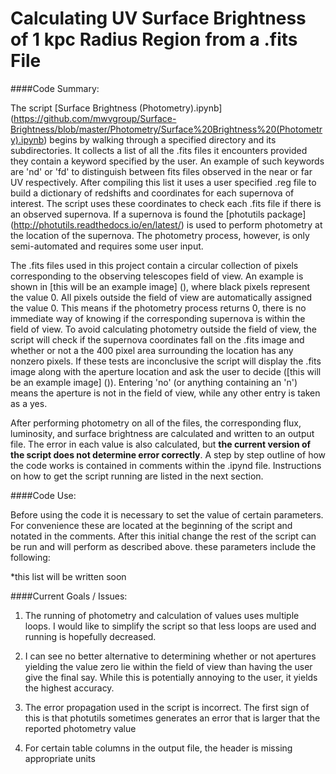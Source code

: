# Calculating UV Surface Brightness of 1 kpc Radius Region from a .fits File

####Code Summary:

The script [Surface Brightness (Photometry).ipynb] (https://github.com/mwvgroup/Surface-Brightness/blob/master/Photometry/Surface%20Brightness%20(Photometry).ipynb) begins by walking through a specified directory and its subdirectories. It collects a list of all the .fits files it encounters provided they contain a keyword specified by the user. An example of such keywords are 'nd' or 'fd' to distinguish between fits files observed in the near or far UV respectively. After compiling this list it uses a user specified .reg file to build a dictionary of redshifts and coordinates for each supernova of interest. The script uses these coordinates to check each .fits file if there is an observed supernova. If a supernova is found the [photutils package] (http://photutils.readthedocs.io/en/latest/) is used to perform photometry at the location of the supernova. The photometry process, however, is only semi-automated and requires some user input.

The .fits files used in this project contain a circular collection of pixels corresponding to the observing telescopes field of view. An example is shown in [this will be an example image] (), where black pixels represent the value 0. All pixels outside the field of view are automatically assigned the value 0. This means if the photometry process returns 0, there is no immediate way of knowing if the corresponding supernova is within the field of view. To avoid calculating photometry outside the field of view, the script will check if the supernova coordinates fall on the .fits image and whether or not a the 400 pixel area surrounding the location has any nonzero pixels. If these tests are inconclusive the script will display the .fits image along with the aperture location and ask the user to decide ([this will be an example image] ()). Entering 'no' (or anything containing an 'n') means the aperture is not in the field of view, while any other entry is taken as a yes. 

After performing photometry on all of the files, the corresponding flux, luminosity, and surface brightness are calculated and written to an output file. The error in each value is also calculated, but **the current version of the script does not determine error correctly**. A step by step outline of how the code works is contained in comments within the .ipynd file. Instructions on how to get the script running are listed in the next section.

####Code Use:

Before using the code it is necessary to set the value of certain parameters. For convenience these are located at the beginning of the script and notated in the comments. After this initial change the rest of the script can be run and will perform as described above. these parameters include the following:

*this list will be written soon

####Current Goals / Issues:

1. The running of photometry and calculation of values uses multiple loops. I would like to simplify the script so that less loops are used and running is hopefully decreased.

2. I can see no better alternative to determining whether or not apertures yielding the value zero lie within the field of view than having the user give the final say. While this is potentially annoying to the user, it yields the highest accuracy.

2. The error propagation used in the script is incorrect. The first sign of this is that photutils sometimes generates an error that is larger that the reported photometry value

3. For certain table columns in the output file, the header is missing appropriate units
